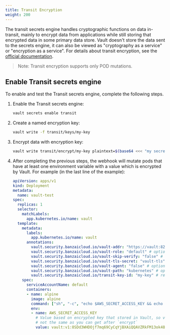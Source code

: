 ```yaml
---
title: Transit Encryption
weight: 200
---
```


The transit secrets engine handles cryptographic functions on data in-transit, mainly to encrypt data from applications while still storing that encrypted data in some primary data store. Vault doesn't store the data sent to the secrets engine, it can also be viewed as "cryptography as a service" or "encryption as a service". For details about transit encryption, see the [official documentation](https://www.vaultproject.io/docs/secrets/transit/index.html).

> Note: Transit encryption supports only POD mutations.

## Enable Transit secrets engine

To enable and test the Transit secrets engine, complete the following steps.

1. Enable the Transit secrets engine:

    ```bash
    vault secrets enable transit
    ```

1. Create a named encryption key:

    ```bash
    vault write -f transit/keys/my-key
    ```

1. Encrypt data with encryption key:

    ```bash
    vault write transit/encrypt/my-key plaintext=$(base64 <<< "my secret data")
    ```

1. After completing the previous steps, the webhook will mutate pods that have at least one environment variable with a value which is encrypted by Vault. For example (in the last line of the example):

    ```yaml
    apiVersion: apps/v1
    kind: Deployment
    metadata:
      name: vault-test
    spec:
      replicas: 1
      selector:
        matchLabels:
          app.kubernetes.io/name: vault
      template:
        metadata:
          labels:
            app.kubernetes.io/name: vault
          annotations:
            vault.security.banzaicloud.io/vault-addr: "https://vault:8200" # optional, the address of the Vault service, default values is https://vault:8200
            vault.security.banzaicloud.io/vault-role: "default" # optional, the default value is the name of the ServiceAccount the Pod runs in, in case of Secrets and ConfigMaps it is "default"
            vault.security.banzaicloud.io/vault-skip-verify: "false" # optional, skip TLS verification of the Vault server certificate
            vault.security.banzaicloud.io/vault-tls-secret: "vault-tls" # optinal, the name of the Secret where the Vault CA cert is, if not defined it is not mounted
            vault.security.banzaicloud.io/vault-agent: "false" # optional, if true, a Vault Agent will be started to do Vault authentication, by default not needed and vault-env will do Kubernetes Service Account based Vault authentication
            vault.security.banzaicloud.io/vault-path: "kubernetes" # optional, the Kubernetes Auth mount path in Vault the default value is "kubernetes"
            vault.security.banzaicloud.io/transit-key-id: "my-key" # required if encrypted data was found; transit key id that created before
        spec:
          serviceAccountName: default
          containers:
          - name: alpine
            image: alpine
            command: ["sh", "-c", "echo $AWS_SECRET_ACCESS_KEY && echo going to sleep... && sleep 10000"]
            env:
            - name: AWS_SECRET_ACCESS_KEY
              # Value based on encrypted key that stored in Vault, so value from this example
              # not the same as you can get after `encrypt`
              value: vault:v1:8SDd3WHDOjf7mq69CyCqYjBXAiQQAVZRkFM13ok481zoCmHnSeDX9vyf7w==
    ```
